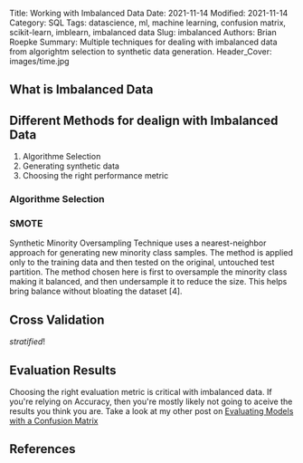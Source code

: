 
Title: Working with Imbalanced Data
Date: 2021-11-14
Modified: 2021-11-14
Category: SQL
Tags: datascience, ml, machine learning, confusion matrix, scikit-learn, imblearn, imbalanced data
Slug: imbalanced
Authors: Brian Roepke
Summary: Multiple techniques for dealing with imbalanced data from algorightm selection to synthetic data generation.
Header_Cover: images/time.jpg

## What is Imbalanced Data


## Different Methods for dealign with Imbalanced Data

1. Algorithme Selection
2. Generating synthetic data
3. Choosing the right performance metric


### Algorithme Selection

### SMOTE 

Synthetic Minority Oversampling Technique uses a nearest-neighbor approach for generating new minority class samples. The method is applied only to the training data and then tested on the original, untouched test partition. The method chosen here is first to oversample the minority class making it balanced, and then undersample it to reduce the size. This helps bring balance without bloating the dataset [4].


## Cross Validation

*stratified*!

## Evaluation Results

Choosing the right evaluation metric is critical with imbalanced data.  If you're relying on Accuracy, then you're mostly likely not going to aceive the results you think you are.  Take a look at my other post on [Evaluating Models with a Confusion Matrix](modeleval.html) 




## References

[^PAPER]: [SMOTE: Synthetic Minority Over-sampling Technique](https://doi.org/10.1613/jair.953)
[^IMBAL]: [Dealing with Imbalanced Data](https://towardsdatascience.com/methods-for-dealing-with-imbalanced-data-5b761be45a18)
[^SMOTE]: [SMOTE for Imbalanced Classification with Python](https://machinelearningmastery.com/smote-oversampling-for-imbalanced-classification/)